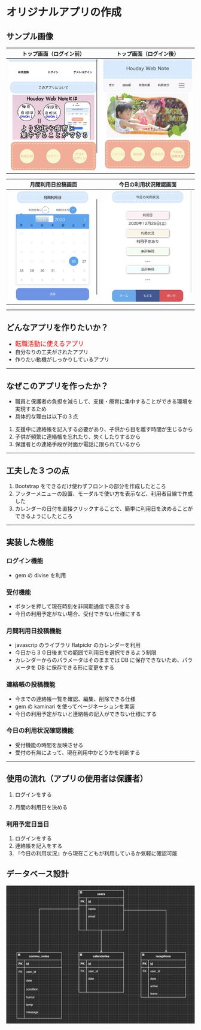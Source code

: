 # オリジナルアプリの作成

## サンプル画像

| トップ画面（ログイン前）              | トップ画面（ログイン後）              |
| ------------------------------------- | ------------------------------------- |
| <img src="public/images/samune4.jpg"> | <img src="public/images/samune1.jpg"> |

| 月間利用日投稿画面                    | 今日の利用状況確認画面                |
| ------------------------------------- | ------------------------------------- |
| <img src="public/images/samune2.jpg"> | <img src="public/images/samune3.jpg"> |

---

## どんなアプリを作りたいか？

- <span style="font-size: 120%; color: red;">転職活動に使えるアプリ</span>
- 自分なりの工夫がされたアプリ
- 作りたい動機がしっかりしているアプリ

---

## なぜこのアプリを作ったか？

- 職員と保護者の負担を減らして、支援・療育に集中することができる環境を実現するため
- 具体的な理由は以下の３点

1. 支援中に連絡帳を記入する必要があり、子供から目を離す時間が生じるから
2. 子供が頻繁に連絡帳を忘れたり、失くしたりするから
3. 保護者との連絡手段が対面か電話に限られているから

---

## 工夫した３つの点

1. Bootstrap をできるだけ使わずフロントの部分を作成したところ
2. フッターメニューの設置、モーダルで使い方を表示など、利用者目線で作成した
3. カレンダーの日付を直接クリックすることで、簡単に利用日を決めることができるようにしたところ

---

## 実装した機能

### ログイン機能

- gem の divise を利用

### 受付機能

- ボタンを押して現在時刻を非同期通信で表示する
- 今日の利用予定がない場合、受付できない仕様にする

### 月間利用日投稿機能

- javascrip のライブラリ flatpickr のカレンダーを利用
- 今日から３０日後までの範囲で利用日を選択できるよう制限
- カレンダーからのパラメータはそのままでは DB に保存できないため、パラメータを DB に保存できる形に変更をする

### 連絡帳の投稿機能

- 今までの連絡帳一覧を確認、編集、削除できる仕様
- gem の kaminari を使ってページネーションを実装
- 今日の利用予定がないと連絡帳の記入ができない仕様にする

### 今日の利用状況確認機能

- 受付機能の時間を反映させる
- 受付の有無によって、現在利用中かどうかを判断する

---

## 使用の流れ（アプリの使用者は保護者）

1. ログインをする

2. 月間の利用日を決める

### 利用予定日当日

1. ログインをする
2. 連絡帳を記入をする
3. 『今日の利用状況』から現在こどもが利用しているか気軽に確認可能

## データベース設計

![](public/images/db-design-houday-web-note.png)

<!-- <img src="public/images/db-design-houday-web-note.png" width="300px"> -->
